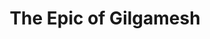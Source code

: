 ---
title: "The Epic of Gilgamesh"
slug: "the-epic-of-gilgamesh"
subtitle: ""
publisher: "iUniverse"
published: "2001"
asin: "0595178634"
authors: 
  - john-harris
started: "2014-07-11"
start_year: "2014"
finished: "2014-07-14"
---